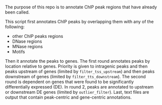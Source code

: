 The purpose of this repo is to annotate ChIP peak regions that have already 
been called. 

This script first annotates ChIP peaks by overlapping them with
any of the following: 
* other ChIP peaks regions
* DNase regions
* MNase regions
* Motifs

Then it annotate the peaks to genes. The first round annotates peaks
by location relative to genes. Priority is given to intragenic peaks and
then peaks upstream of genes (limited by `filter_tss_upstream`) and then
peaks downstream of genes (limited by `filter_tts_downstream`). The second 
round is dependent on genes that were found to be significantly differentially 
expressed (DE). In round 2, peaks are annotated to upstream or downstream DE 
genes (limited by `outlier_filter`). Last, text files are output that contain
peak-centric and gene-centric annotations.